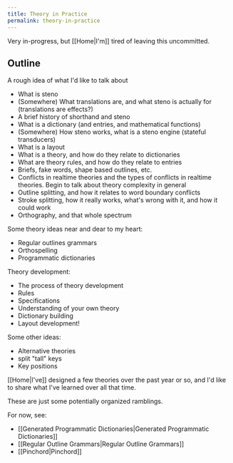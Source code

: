 ```yaml
---
title: Theory in Practice
permalink: theory-in-practice
---
```


Very in-progress, but [[Home|I'm]] tired of leaving this uncommitted.

## Outline

A rough idea of what I'd like to talk about

- What is steno
- (Somewhere) What translations are, and what steno is actually for (translations are effects?)
- A brief history of shorthand and steno
- What is a dictionary (and entries, and mathematical functions)
- (Somewhere) How steno works, what is a steno engine (stateful transducers)
- What is a layout
- What is a theory, and how do they relate to dictionaries
- What are theory rules, and how do they relate to entries
- Briefs, fake words, shape based outlines, etc.
- Conflicts in realtime theories and the types of conflicts in realtime theories. Begin to talk about theory complexity in general
- Outline splitting, and how it relates to word boundary conflicts
- Stroke splitting, how it really works, what's wrong with it, and how it could work
- Orthography, and that whole spectrum

Some theory ideas near and dear to my heart:
- Regular outlines grammars
- Orthospelling
- Programmatic dictionaries

Theory development:
- The process of theory development
- Rules
- Specifications
- Understanding of your own theory
- Dictionary building
- Layout development!

Some other ideas:
- Alternative theories
- split "tall" keys
- Key positions


[[Home|I've]] designed a few theories over the past year or so, and I'd like to share what I've learned over all that time.

These are just some potentially organized ramblings.


For now, see:
- [[Generated Programmatic Dictionaries|Generated Programmatic Dictionaries]]
- [[Regular Outline Grammars|Regular Outline Grammars]]
- [[Pinchord|Pinchord]]
